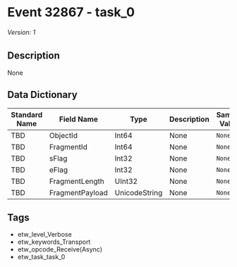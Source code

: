 # Event 32867 - task_0
###### Version: 1

## Description
None

## Data Dictionary
|Standard Name|Field Name|Type|Description|Sample Value|
|---|---|---|---|---|
|TBD|ObjectId|Int64|None|`None`|
|TBD|FragmentId|Int64|None|`None`|
|TBD|sFlag|Int32|None|`None`|
|TBD|eFlag|Int32|None|`None`|
|TBD|FragmentLength|UInt32|None|`None`|
|TBD|FragmentPayload|UnicodeString|None|`None`|

## Tags
* etw_level_Verbose
* etw_keywords_Transport
* etw_opcode_Receive(Async)
* etw_task_task_0